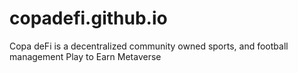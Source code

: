 # copadefi.github.io
Copa deFi is a decentralized community owned sports, and football management Play to Earn Metaverse
